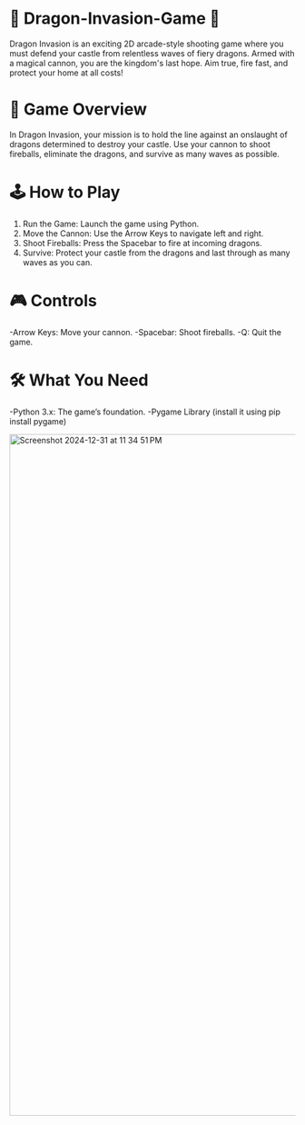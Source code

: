 # 🐉 Dragon-Invasion-Game 🏰
Dragon Invasion is an exciting 2D arcade-style shooting game where you must defend your castle from relentless waves of fiery dragons. Armed with a magical cannon, you are the kingdom's last hope. Aim true, fire fast, and protect your home at all costs!

# 🌟 Game Overview
In Dragon Invasion, your mission is to hold the line against an onslaught of dragons determined to destroy your castle. Use your cannon to shoot fireballs, eliminate the dragons, and survive as many waves as possible.

# 🕹️ How to Play
  1. Run the Game: Launch the game using Python.
  2. Move the Cannon: Use the Arrow Keys to navigate left and right.
  3. Shoot Fireballs: Press the Spacebar to fire at incoming dragons.
  4. Survive: Protect your castle from the dragons and last through as many waves as you can.


# 🎮 Controls
  -Arrow Keys: Move your cannon.
  -Spacebar: Shoot fireballs.
  -Q: Quit the game.

# 🛠️ What You Need
  -Python 3.x: The game’s foundation.
  -Pygame Library (install it using pip install pygame) 
  

<img width="1200" alt="Screenshot 2024-12-31 at 11 34 51 PM" src="https://github.com/user-attachments/assets/171a7ee2-32f7-4c30-bf92-07533dbbc40a" />
